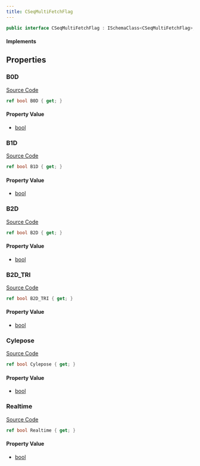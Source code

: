 ```yaml
---
title: CSeqMultiFetchFlag
---
```


```csharp
public interface CSeqMultiFetchFlag : ISchemaClass<CSeqMultiFetchFlag>, ISchemaField, ISchemaClass, INativeHandle
```

#### Implements

## Properties

### B0D

[Source Code](https://github.com/swiftly-solution/swiftlys2/blob/beta/managed/src/SwiftlyS2.Generated/Schemas/Interfaces/CSeqMultiFetchFlag.cs#L20)

```csharp
ref bool B0D { get; }
```

#### Property Value

- [bool](https://learn.microsoft.com/dotnet/api/system.boolean)

### B1D

[Source Code](https://github.com/swiftly-solution/swiftlys2/blob/beta/managed/src/SwiftlyS2.Generated/Schemas/Interfaces/CSeqMultiFetchFlag.cs#L22)

```csharp
ref bool B1D { get; }
```

#### Property Value

- [bool](https://learn.microsoft.com/dotnet/api/system.boolean)

### B2D

[Source Code](https://github.com/swiftly-solution/swiftlys2/blob/beta/managed/src/SwiftlyS2.Generated/Schemas/Interfaces/CSeqMultiFetchFlag.cs#L24)

```csharp
ref bool B2D { get; }
```

#### Property Value

- [bool](https://learn.microsoft.com/dotnet/api/system.boolean)

### B2D_TRI

[Source Code](https://github.com/swiftly-solution/swiftlys2/blob/beta/managed/src/SwiftlyS2.Generated/Schemas/Interfaces/CSeqMultiFetchFlag.cs#L26)

```csharp
ref bool B2D_TRI { get; }
```

#### Property Value

- [bool](https://learn.microsoft.com/dotnet/api/system.boolean)

### Cylepose

[Source Code](https://github.com/swiftly-solution/swiftlys2/blob/beta/managed/src/SwiftlyS2.Generated/Schemas/Interfaces/CSeqMultiFetchFlag.cs#L18)

```csharp
ref bool Cylepose { get; }
```

#### Property Value

- [bool](https://learn.microsoft.com/dotnet/api/system.boolean)

### Realtime

[Source Code](https://github.com/swiftly-solution/swiftlys2/blob/beta/managed/src/SwiftlyS2.Generated/Schemas/Interfaces/CSeqMultiFetchFlag.cs#L16)

```csharp
ref bool Realtime { get; }
```

#### Property Value

- [bool](https://learn.microsoft.com/dotnet/api/system.boolean)

